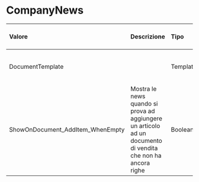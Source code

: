 # CompanyNews

<table>
  <thead>
    <tr>
      <th style="text-align:left">Valore</th>
      <th style="text-align:left">Descrizione</th>
      <th style="text-align:left">Tipo</th>
      <th style="text-align:left">Valori</th>
      <th style="text-align:left">Valore di default</th>
    </tr>
  </thead>
  <tbody>
    <tr>
      <td style="text-align:left">DocumentTemplate</td>
      <td style="text-align:left"></td>
      <td style="text-align:left">Template</td>
      <td style="text-align:left">
        <p>SeasonId</p>
        <p>TrademarkId</p>
      </td>
      <td style="text-align:left"></td>
    </tr>
    <tr>
      <td style="text-align:left">ShowOnDocument_AddItem_WhenEmpty</td>
      <td style="text-align:left">Mostra le news quando si prova ad aggiungere un articolo ad un documento
        di vendita che non ha ancora righe</td>
      <td style="text-align:left">Boolean</td>
      <td style="text-align:left"></td>
      <td style="text-align:left"></td>
    </tr>
  </tbody>
</table>